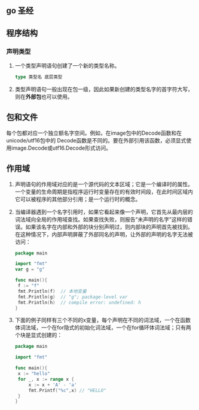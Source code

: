 ## go 圣经

## 程序结构

###  声明类型

1. 一个类型声明语句创建了一个新的类型名称。

   ```go
   type 类型名 底层类型
   ```

2. 类型声明语句一般出现在包一级，因此如果新创建的类型名字的首字符大写，则在**外部包**也可以使用。

 ## 包和文件

每个包都对应一个独立额名字空间。例如，在image包中的Decode函数和在unicode/utf16包中的 Decode函数是不同的。要在外部引用该函数，必须显式使用image.Decode或utf16.Decode形式访问。

## 作用域

1. 声明语句的作用域对应的是一个源代码的文本区域；它是一个编译时的属性。一个变量的生命周期是指程序运行时变量存在的有效时间段，在此时间区域内它可以被程序的其他部分引用；是一个运行时的概念。

2. 当编译器遇到一个名字引用时，如果它看起来像一个声明，它首先从最内层的词法域向全局的作用域查找。如果查找失败，则报告“未声明的名字”这样的错误。如果该名字在内部和外部的块分别声明过，则内部块的声明首先被找到。在这种情况下，内部声明屏蔽了外部同名的声明，让外部的声明的名字无法被访问：

   ```go
   package main
   
   import "fmt"
   var g = "g"
   
   func main(){
   	f := "f"
   	fmt.Println(f)	// 本地变量
   	fmt.Println(g)	// "g"; package-level var
   	fmt.Println(h)	// compile error: undefined: h
   }
   ```

3. 下面的例子同样有三个不同的x变量，每个声明在不同的词法域，一个在函数体词法域，一个在for隐式的初始化词法域，一个在for循环体词法域；只有两个块是显式创建的：

   ```go
   package main
   
   import "fmt"
   
   func main(){
   	x := "hello"
   	for _, x := range x {
   		x := x + 'A' - 'a'
   		fmt.Printf("%c",x) // "HELLO"
   	}
   }
   ```
